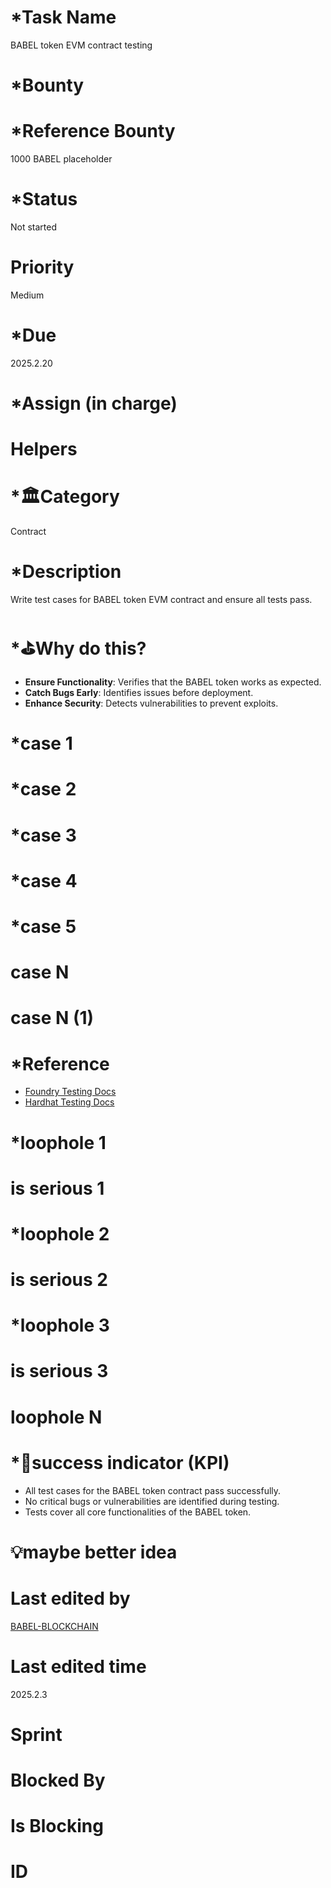 # \*Task Name

BABEL token EVM contract testing

# \*Bounty

# \*Reference Bounty

1000 BABEL placeholder

# \*Status

Not started

# Priority

Medium

# \*Due

2025.2.20

# \*Assign (in charge)

# Helpers

# \*🏛Category

Contract

# \*Description

Write test cases for BABEL token EVM contract and ensure all tests pass.

# \*⛳️Why do this?

-   **Ensure Functionality**: Verifies that the BABEL token works as expected.
-   **Catch Bugs Early**: Identifies issues before deployment.
-   **Enhance Security**: Detects vulnerabilities to prevent exploits.

# \*case 1

# \*case 2

# \*case 3

# \*case 4

# \*case 5

# case N

# case N (1)

# \*Reference

-   [Foundry Testing Docs](https://book.getfoundry.sh/forge/tests)
-   [Hardhat Testing Docs](https://hardhat.org/hardhat-runner/docs/guides/test-contracts)

# \*loophole 1

# is serious 1

# \*loophole 2

# is serious 2

# \*loophole 3

# is serious 3

# loophole N

# \*🎯success indicator (KPI)

-   All test cases for the BABEL token contract pass successfully.
-   No critical bugs or vulnerabilities are identified during testing.
-   Tests cover all core functionalities of the BABEL token.

# 💡maybe better idea

# Last edited by

[BABEL-BLOCKCHAIN](https://github.com/BABEL-BLOCKCHAIN)

# Last edited time

2025.2.3

# Sprint

# Blocked By

# Is Blocking

# ID
